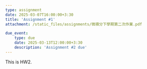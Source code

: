 ```yaml
---
type: assignment
date: 2025-03-07T16:00:00+3:30
title: 'Assignment #1'
attachment: /static_files/assignments/微積分下學期第二次作業.pdf

due_event: 
    type: due
    date: 2025-03-13T12:00:00+3:30
    description: 'Assignment #2 due'
---
```

This is HW2.

